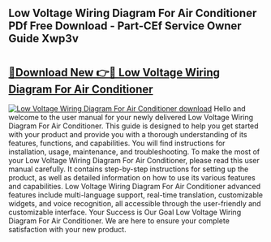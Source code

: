 ## Low Voltage Wiring Diagram For Air Conditioner PDf Free Download - Part-CEf Service Owner Guide Xwp3v

# <h2><a href="http://dfqacuu.blite.top/?on=Low+Voltage+Wiring+Diagram+For+Air+Conditioner">🔗Download New 👉🔴 Low Voltage Wiring Diagram For Air Conditioner</a></h2>

[![Low Voltage Wiring Diagram For Air Conditioner download](https://i.imgur.com/lujVjoI.png)](http://dfqacuu.blite.top/?on=Low+Voltage+Wiring+Diagram+For+Air+Conditioner)
Hello and welcome to the user manual for your newly delivered Low Voltage Wiring Diagram For Air Conditioner. This guide is designed to help you get started with your product and provide you with a thorough understanding of its features, functions, and capabilities. You will find instructions for installation, usage, maintenance, and troubleshooting. To make the most of your Low Voltage Wiring Diagram For Air Conditioner, please read this user manual carefully. It contains step-by-step instructions for setting up the product, as well as detailed information on how to use its various features and capabilities. Low Voltage Wiring Diagram For Air Conditioner advanced features include multi-language support, real-time translation, customizable widgets, and voice recognition, all accessible through the user-friendly and customizable interface. Your Success is Our Goal Low Voltage Wiring Diagram For Air Conditioner. We are here to ensure your complete satisfaction with your new product.
